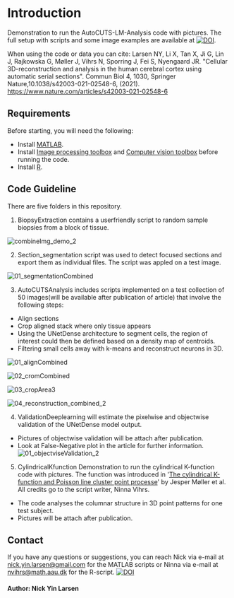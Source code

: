 # Introduction
Demonstration to run the AutoCUTS-LM-Analysis code with pictures.
The full setup with scripts and some image examples are available at [![DOI](https://zenodo.org/badge/DOI/10.5281/zenodo.4287469.svg)](https://doi.org/10.5281/zenodo.4287469).

When using the code or data you can cite: 
Larsen NY, Li X, Tan X, Ji G, Lin J, Rajkowska G, Møller J, Vihrs N, Sporring J, Fei S, Nyengaard JR. "Cellular 3D-reconstruction and analysis in the human cerebral cortex using automatic serial sections". Commun Biol 4, 1030, Springer Nature,10.1038/s42003-021-02548-6, (2021).
https://www.nature.com/articles/s42003-021-02548-6

## Requirements 
Before starting, you will need the following:

- Install [MATLAB](https://www.mathworks.com/downloads/).
- Install [Image processing toolbox](https://www.mathworks.com/products/image.html) and [Computer vision toolbox](https://www.mathworks.com/products/computer-vision.html) before running the code. 
- Install [R](https://cran.r-project.org/).

## Code Guideline

There are five folders in this repository.

1. BiopsyExtraction contains a userfriendly script to random sample biopsies from a block of tissue.  

![combineImg_demo_2](https://user-images.githubusercontent.com/70948370/124442992-937c9d00-dd7d-11eb-8a5f-0c1258bcc460.png)



2. Section_segmentation script was used to detect focused sections and export them as individual files. The script was appled on a test image.

![01_segmentationCombined](https://user-images.githubusercontent.com/70948370/100010000-ea75c900-2dcf-11eb-9ce9-e4a37dcf3f7b.png)



3. AutoCUTSAnalysis includes scripts implemented on a test collection of 50 images(will be available after publication of article) that involve the following steps:
- Align sections
- Crop aligned stack where only tissue appears
- Using the UNetDense architecture to segment cells, the region of interest could then be defined based on a density map of centroids.
- Filtering small cells away with k-means and reconstruct neurons in 3D. 

![01_alignCombined](https://user-images.githubusercontent.com/70948370/100010106-0d07e200-2dd0-11eb-8599-7741753e5d92.png)

![02_cromCombined](https://user-images.githubusercontent.com/70948370/100010154-20b34880-2dd0-11eb-8523-ddbdca6de5d5.png)

![03_cropArea3](https://user-images.githubusercontent.com/70948370/126832495-f481a92e-8e59-4d83-9ccd-7c810bbbb403.png)

![04_reconstruction_combined_2](https://user-images.githubusercontent.com/70948370/128166643-cbe0b2f0-50c9-4d02-b8fc-a4ee01c207e1.png)



4. ValidationDeeplearning will estimate the pixelwise and objectwise validation of the UNetDense model output.
- Pictures of objectwise validation will be attach after publication.
- Look at False-Negative plot in the article for further information.
![01_objectviseValidation_2](https://user-images.githubusercontent.com/70948370/100723354-f3fbc400-33c1-11eb-8324-dc380dd80791.PNG)

5. CylindricalKfunction
Demonstration to run the cylindrical K-function code with pictures. The function was introduced in '[The cylindrical K-function and Poisson line cluster point processe](https://arxiv.org/abs/1503.07423)' by Jesper Møller et al. 
All credits go to the script writer, Ninna Vihrs.
- The code analyses the columnar structure in 3D point patterns for one test subject.
- Pictures will be attach after publication.



## Contact
If you have any questions or suggestions, you can reach Nick via e-mail at nick.yin.larsen@gmail.com for the MATLAB scripts or Ninna via e-mail at nvihrs@math.aau.dk for the R-script.
[![DOI](https://zenodo.org/badge/DOI/10.5281/zenodo.4287469.svg)](https://doi.org/10.5281/zenodo.4287469)

#### Author: Nick Yin Larsen


